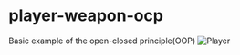 # player-weapon-ocp
Basic example of the open-closed principle(OOP)
![Player](https://ibb.co/KywMzh4)
